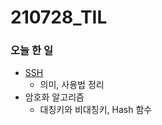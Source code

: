 # 210728_TIL

### 오늘 한 일

* [SSH](https://blog.naver.com/vkfkdto0209/222449209013)
    * 의미, 사용법 정리
* 암호화 알고리즘
    * 대칭키와 비대칭키, Hash 함수